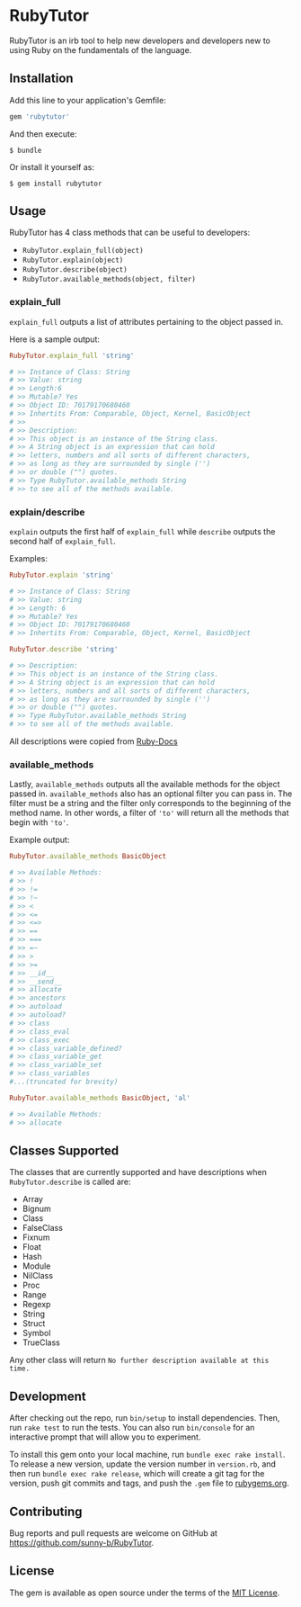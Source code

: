 # RubyTutor

RubyTutor is an irb tool to help new developers and developers new to using Ruby on the fundamentals of the language.

## Installation

Add this line to your application's Gemfile:

```ruby
gem 'rubytutor'
```

And then execute:

    $ bundle

Or install it yourself as:

    $ gem install rubytutor

## Usage

RubyTutor has 4 class methods that can be useful to developers:

* `RubyTutor.explain_full(object)`
* `RubyTutor.explain(object)`
* `RubyTutor.describe(object)`
* `RubyTutor.available_methods(object, filter)`

### explain_full

`explain_full` outputs a list of attributes pertaining to the object passed in.

Here is a sample output:

```ruby
RubyTutor.explain_full 'string'

# >> Instance of Class: String
# >> Value: string
# >> Length:6
# >> Mutable? Yes
# >> Object ID: 70179170680460
# >> Inhertits From: Comparable, Object, Kernel, BasicObject
# >>
# >> Description:
# >> This object is an instance of the String class.
# >> A String object is an expression that can hold
# >> letters, numbers and all sorts of different characters,
# >> as long as they are surrounded by single ('')
# >> or double ("") quotes.
# >> Type RubyTutor.available_methods String
# >> to see all of the methods available.
```

### explain/describe

`explain` outputs the first half of `explain_full` while `describe` outputs the second half of `explain_full`.

Examples:

```ruby
RubyTutor.explain 'string'

# >> Instance of Class: String
# >> Value: string
# >> Length: 6
# >> Mutable? Yes
# >> Object ID: 70179170680460
# >> Inhertits From: Comparable, Object, Kernel, BasicObject

RubyTutor.describe 'string'

# >> Description:
# >> This object is an instance of the String class.
# >> A String object is an expression that can hold
# >> letters, numbers and all sorts of different characters,
# >> as long as they are surrounded by single ('')
# >> or double ("") quotes.
# >> Type RubyTutor.available_methods String
# >> to see all of the methods available.
```

All descriptions were copied from [Ruby-Docs](https://ruby-doc.org/)

### available_methods

Lastly, `available_methods` outputs all the available methods for the object passed in. `available_methods` also has an optional filter you can pass in. The filter must be a string and the filter only corresponds to the beginning of the method name. In other words, a filter of `'to'` will return all the methods that begin with `'to'`.

Example output:

```ruby
RubyTutor.available_methods BasicObject

# >> Available Methods:
# >> !
# >> !=
# >> !~
# >> <
# >> <=
# >> <=>
# >> ==
# >> ===
# >> =~
# >> >
# >> >=
# >> __id__
# >> __send__
# >> allocate
# >> ancestors
# >> autoload
# >> autoload?
# >> class
# >> class_eval
# >> class_exec
# >> class_variable_defined?
# >> class_variable_get
# >> class_variable_set
# >> class_variables
#...(truncated for brevity)

RubyTutor.available_methods BasicObject, 'al'

# >> Available Methods:
# >> allocate
```

## Classes Supported

The classes that are currently supported and have descriptions when `RubyTutor.describe` is called are:

* Array
* Bignum
* Class
* FalseClass
* Fixnum
* Float
* Hash
* Module
* NilClass
* Proc
* Range
* Regexp
* String
* Struct
* Symbol
* TrueClass

Any other class will return `No further description available at this time.`

## Development

After checking out the repo, run `bin/setup` to install dependencies. Then, run `rake test` to run the tests. You can also run `bin/console` for an interactive prompt that will allow you to experiment.

To install this gem onto your local machine, run `bundle exec rake install`. To release a new version, update the version number in `version.rb`, and then run `bundle exec rake release`, which will create a git tag for the version, push git commits and tags, and push the `.gem` file to [rubygems.org](https://rubygems.org).

## Contributing

Bug reports and pull requests are welcome on GitHub at https://github.com/sunny-b/RubyTutor.


## License

The gem is available as open source under the terms of the [MIT License](http://opensource.org/licenses/MIT).
